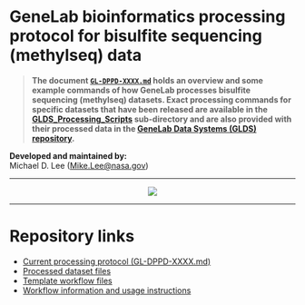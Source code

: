 
# GeneLab bioinformatics processing protocol for bisulfite sequencing (methylseq) data

> **The document [`GL-DPPD-XXXX.md`](GL-DPPD-XXXX.md) holds an overview and some example commands of how GeneLab processes bisulfite sequencing (methylseq) datasets. Exact processing commands for specific datasets that have been released are available in the [GLDS_Processing_Scripts](GLDS_Processing_Scripts) sub-directory and are also provided with their processed data in the [GeneLab Data Systems (GLDS) repository](https://genelab-data.ndc.nasa.gov/genelab/projects).**  

**Developed and maintained by:**  
Michael D. Lee (Mike.Lee@nasa.gov)

---

<p align="center">
<a href="../images/GL-Illumina-metagenomics-overview.pdf"><img src="../images/GL-Illumina-metagenomics-overview.png"></a>
</p>

--- 

# Repository links

* [Current processing protocol (GL-DPPD-XXXX.md)](GL-DPPD-XXXX.md)  
* [Processed dataset files](GLDS_Processing_Scripts)  
* [Template workflow files](workflow-template)  
* [Workflow information and usage instructions](workflow-usage.md)
